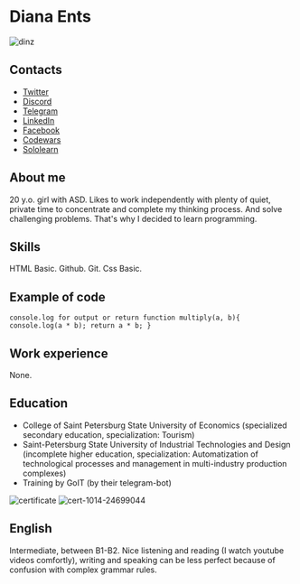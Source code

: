 # Diana Ents
![dinz](https://user-images.githubusercontent.com/93225524/173172244-448eed06-f5e9-4f98-bd3d-848ec74a7edf.jpg)


## Contacts
* [Twitter](https://twitter.com/dinzinz)
* [Discord](https://discordapp.com/users/608689574348193831)
* [Telegram](https://t.me/catrarsis)
* [LinkedIn](https://linkedin.com/in/dinz)
* [Facebook](https://www.facebook.com/dinxinz)
* [Codewars](https://www.codewars.com/users/dinzinz)
* [Sololearn](https://www.sololearn.com/profile/24699044)
## About me
20 y.o. girl with ASD. Likes to work independently with plenty of quiet, private time to concentrate and complete my thinking process. And solve challenging problems. That's why I decided to learn programming.


## Skills
HTML Basic. Github. Git. Css Basic.

## Example of code
``
console.log for output or return
function multiply(a, b){
  console.log(a * b);
  return a * b;
}
``

## Work experience
None.
## Education
* College of Saint Petersburg State University of Economics (specialized secondary education, specialization: Tourism)
* Saint-Petersburg State University of Industrial Technologies and Design (incomplete higher education, specialization: Automatization of technological processes and management in multi-industry production complexes)
* Training by GoIT (by their telegram-bot)

![certificate](https://user-images.githubusercontent.com/93225524/173172591-27f879b2-bf48-4c09-bf85-c5b9a23f2cdc.png)
![cert-1014-24699044](https://user-images.githubusercontent.com/93225524/177230795-6c0d1a25-cd9f-4bc1-97da-e41b188fdec8.jpg)

## English
Intermediate, between B1-B2. Nice listening and reading (I watch youtube videos comfortly), writing and speaking can be less perfect because of confusion with complex grammar rules.

